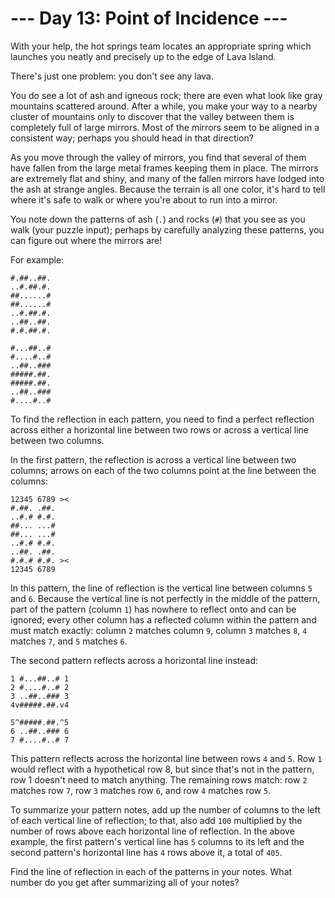 # --- Day 13: Point of Incidence ---

With your help, the hot springs team locates an appropriate spring which launches you neatly and precisely up to the edge of Lava Island.

There's just one problem: you don't see any lava.

You do see a lot of ash and igneous rock; there are even what look like gray mountains scattered around. After a while, you make your way to a nearby cluster of mountains only to discover that the valley between them is completely full of large mirrors. Most of the mirrors seem to be aligned in a consistent way; perhaps you should head in that direction?

As you move through the valley of mirrors, you find that several of them have fallen from the large metal frames keeping them in place. The mirrors are extremely flat and shiny, and many of the fallen mirrors have lodged into the ash at strange angles. Because the terrain is all one color, it's hard to tell where it's safe to walk or where you're about to run into a mirror.

You note down the patterns of ash (`.`) and rocks (`#`) that you see as you walk (your puzzle input); perhaps by carefully analyzing these patterns, you can figure out where the mirrors are!

For example:

```text
#.##..##.
..#.##.#.
##......#
##......#
..#.##.#.
..##..##.
#.#.##.#.

#...##..#
#....#..#
..##..###
#####.##.
#####.##.
..##..###
#....#..#
```

To find the reflection in each pattern, you need to find a perfect reflection across either a horizontal line between two rows or across a vertical line between two columns.

In the first pattern, the reflection is across a vertical line between two columns; arrows on each of the two columns point at the line between the columns:

```text
12345 6789 ><
#.##. .##.
..#.# #.#.
##... ...#
##... ...#
..#.# #.#.
..##. .##.
#.#.# #.#. ><
12345 6789
```

In this pattern, the line of reflection is the vertical line between columns `5` and `6`. Because the vertical line is not perfectly in the middle of the pattern, part of the pattern (column `1`) has nowhere to reflect onto and can be ignored; every other column has a reflected column within the pattern and must match exactly: column `2` matches column `9`, column `3` matches `8`, `4` matches `7`, and `5` matches `6`.

The second pattern reflects across a horizontal line instead:

```text
1 #...##..# 1
2 #....#..# 2
3 ..##..### 3
4v#####.##.v4

5^#####.##.^5
6 ..##..### 6
7 #....#..# 7
```

This pattern reflects across the horizontal line between rows `4` and `5`. Row `1` would reflect with a hypothetical row 8, but since that's not in the pattern, row 1 doesn't need to match anything. The remaining rows match: row `2` matches row `7`, row `3` matches row `6`, and row `4` matches row `5`.

To summarize your pattern notes, add up the number of columns to the left of each vertical line of reflection; to that, also add `100` multiplied by the number of rows above each horizontal line of reflection. In the above example, the first pattern's vertical line has `5` columns to its left and the second pattern's horizontal line has `4` rows above it, a total of `405`.

Find the line of reflection in each of the patterns in your notes. What number do you get after summarizing all of your notes?
